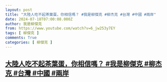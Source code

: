 ```yaml
---
layout: post
title: "大陸人吃不起茶葉蛋，你相信嗎？ #我是柳傑克 #柳杰克 #台灣 #中國 #兩岸"
date: 2024-07-18T07:00:08.000Z
author: 我是柳傑克
from: https://www.youtube.com/watch?v=6_jw253y7EY
tags: [ 柳傑克 ]
comments: True
categories: [ 柳傑克 ]
---
```

<!--1721286008000-->
[大陸人吃不起茶葉蛋，你相信嗎？ #我是柳傑克 #柳杰克 #台灣 #中國 #兩岸](https://www.youtube.com/watch?v=6_jw253y7EY)
------

<div>

</div>
